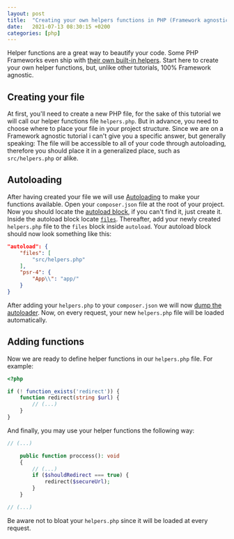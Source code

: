 ```yaml
---
layout: post
title:  "Creating your own helpers functions in PHP (Framework agnostic)"
date:   2021-07-13 08:30:15 +0200
categories: [php]
---
```


Helper functions are a great way to beautify your code. Some PHP Frameworks even ship with [their own built-in helpers](https://laravel.com/docs/8.x/helpers). Start here to create your own helper functions, but, unlike other tutorials, 100% Framework agnostic.

## Creating your file
At first, you'll need to create a new PHP file, for the sake of this tutorial we will call our helper functions file `helpers.php`. But in advance, you need to choose where to place your file in your project structure. Since we are on a Framework agnostic tutorial i can't give you a specific answer, but generally speaking: The file will be accessible to all of your code through autoloading, therefore you should place it in a generalized place, such as `src/helpers.php` or alike.

## Autoloading
After having created your file we will use [Autoloading](https://www.php.net/manual/en/language.oop5.autoload.php) to make your functions available. Open your `composer.json` file at the root of your project. Now you should locate the [autoload block](https://getcomposer.org/doc/04-schema.md#autoload), if you can't find it, just create it. Inside the autoload block locate [`files`](https://getcomposer.org/doc/04-schema.md#files). Thereafter, add your newly created `helpers.php` file to the `files` block inside `autoload`. Your autoload block should now look something like this:

```json
"autoload": {
    "files": [
        "src/helpers.php"
    ],
    "psr-4": {
        "App\\": "app/"
    }
}
```

After adding your `helpers.php` to your `composer.json` we will now [dump the autoloader](https://getcomposer.org/doc/03-cli.md#dump-autoload-dumpautoload-). Now, on every request, your new `helpers.php` file will be loaded automatically.

## Adding functions
Now we are ready to define helper functions in our `helpers.php` file. For example:

```php
<?php

if (! function_exists('redirect')) {
    function redirect(string $url) {
        // (...)
    }
}
```

And finally, you may use your helper functions the following way:

```php
// (...)

    public function proccess(): void
    {
        // (...)
        if ($shouldRedirect === true) {
            redirect($secureUrl);
        }
    }

// (...)
```

Be aware not to bloat your `helpers.php` since it will be loaded at every request.
